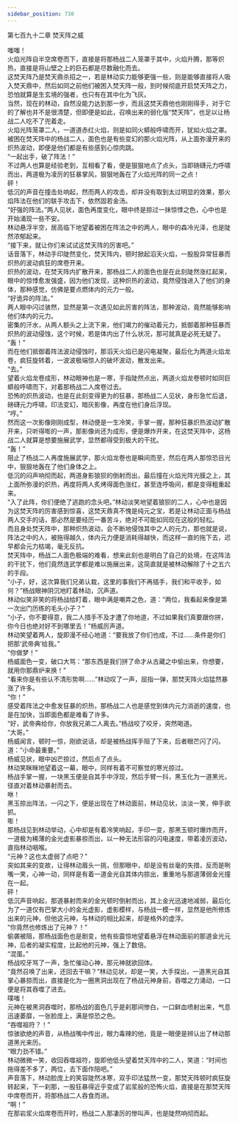 ```yaml
---
sidebar_position: 730
---
```

 第七百九十二章 焚天阵之威


嗤嗤！  
火焰光阵自半空席卷而下，直接是将那杨战二人笼罩于其中，火焰升腾，那等炽热，直接是将山壁之上的巨石都是尽数融化而去。  
这焚天阵乃是焚天鼎杀招之一，若是林动实力能够更强一些，则是能够直接将人吸入焚天鼎中，然后如同之前他们被困入焚天阵一般，到时候彻底开启焚天阵之力，恐怕就算是生玄境的强者，也只有在其中化为飞灰。  
当然，现在的林动，自然没能力达到那一步，而且这焚天鼎他也刚刚得手，对于它的了解也并不是很清楚，但即便是如此，召唤出来的弱化版“焚天阵”，也足以让杨战二人吃不了兜着走。  
火焰光阵笼罩二人，一道道赤红火焰，则是如同火蟒般呼啸而开，犹如火焰之罩。  
被困在焚天阵中的杨战二人，面色也是有些变幻的那火焰光阵，从上面弥漫开来的炽热波动，即便是他们都是有些感到心惊肉跳。  
“一起出手，破了阵法！”  
不过两人也算是经验老到，互相看了看，便是狠狠地点了点头，当即磅礴元力呼啸而出，两道极为凌厉的狂暴掌风，狠狠地轰在了火焰光阵的同一之点！  
砰！  
低沉的声音在撞击处响起，然而两人的攻击，却并没有取到太过明显的效果，那火焰阵法在他们的联手攻击下，依然固若金汤。  
“好强的阵法。”两人见状，面色再度变化，眼中终是掠过一抹惊悸之色，心中也是开始涌现一些不安。  
林动悬浮半空，居高临下地望着被困在阵法之中的两人，眼中的森冷光泽，也是陡然浓郁起来。  
“接下来，就让你们来试试这焚天阵的厉害吧。”  
话音落下，林动手印陡然变化，焚天阵内，顿时掀起滔天火焰，一股股异常狂暴而炽热的波动疯狂的席卷开来。  
炽热的波动，在焚天阵内扩散开来，那杨战二人的面色也是在此刻陡然涨红起来，眼中的惊悸愈发强盛，因为他们发现，这种炽热的波动，竟然侵蚀进入了他们的身体，那种感觉，仿佛是要点燃体内的元力一般。  
“好诡异的阵法。”  
两人眼中闪过骇然，显然是第一次遇见如此厉害的阵法，那种波动，竟然能够影响他们体内的元力。  
密集的汗水，从两人额头之上流下来，他们竭力的催动着元力，抵御着那种狂暴而炽热的波动侵蚀，这个时候，若是体内出了什么状况，那可就真是必死无疑了。  
“轰！”  
而在他们抵御着阵法波动侵蚀时，那滔天火焰已是闪电凝聚，最后化为两道火焰龙卷，疯狂旋转着，一波波极端惊人的破坏波动，散发出来。  
“去。”  
望着火焰龙卷成形，林动眼神也是一寒，手指陡然点出，两道火焰龙卷顿时如同巨蟒般呼啸而下，对着那杨战二人席卷过去。  
恐怖的炽热波动，也是在此刻变得更为的狂暴，那杨战二人见状，身形急忙后退，磅礴元力呼啸，印法变幻，暗灰影像，再度在他们身后浮现。  
“哼。”  
然而这一次影像刚刚成型，林动便是一生冷笑，手掌一握，那种狂暴炽热波动扩散开来，只听得嘭的一声，那影像尚还为成形，便是爆炸开来，在这焚天阵中，这杨战二人就算是想要施展武学，显然都得受到极大的干扰。  
“轰！”  
阻止了杨战二人再度施展武学，那火焰龙卷也是瞬间而至，然后在两人那惊恐目光中，狠狠地轰在了他们身体之上。  
低沉的闷声响彻而起，两道身影狼狈的倒射而出，最后撞在火焰光阵光膜之上，其上面所弥漫的炽热，再度将两人炙烤得面色涨红，甚至连呼吸间，都是变得粗重起来。  
“入了此阵，你们便绝了逃跑的念头吧。”林动淡笑地望着狼狈的二人，心中也是因为这焚天阵的厉害感到惊喜，这焚天鼎真不愧是纯元之宝，若是让林动正面与杨战两人交手的话，那必然是要经历一番苦斗，绝对不可能如同现在这般的轻松。  
而且身处焚天阵中，那种炽热波动，会不断地侵蚀其中之人的元力，那也就是说，阵法之中的人，被拖得越久，体内元力便是消耗得越快，而这样一直的拖下去，迟早都会元力枯竭，毫无反抗。  
焚天阵中，杨战二人面色极端的难看，想来此刻也是明白了自己的处境，在这阵法的干扰下，他们竟然连武学都是难以施展出来，这简直就是被林动解除了十之五六的手段。  
“小子，好，这次算我们兄弟认栽，这里的事我们不再插手，我们和平收手，如何？”杨战眼神阴沉地盯着林动，沉声道。  
林动似笑非笑的将杨战给盯着，眼中满是嘲弄之色，道：“两位，我看起来像是第一次出门历练的毛头小子？”  
“小子，你不要得意，我二人措手不及才遭了你地道，不过如果我们真要跟你拼，你今日也绝对好不到哪里去！”杨威厉声道。  
林动笑望着两人，旋即漫不经心地道：“要我放了你们也成，不过……条件是你们把那‘武帝典’给我。”  
“你做梦！”  
杨威面色一变，破口大骂：“那东西是我们拼了命才从古藏之中偷出来，你想要，就用你那鼎炉来换！”  
“看来你是有些认不清形势啊……”林动叹了一声，屈指一弹，那焚天阵火焰猛然暴涨了许多。  
“你！”  
感受着阵法之中愈发狂暴的炽热，那杨战二人也是感觉到体内元力消逝的速度，也是在加快，当即面色都是难看了许多。  
“好，武帝典给你，你放我兄弟二人离去。”杨战咬了咬牙，突然喝道。  
“大哥。”  
杨威闻言，顿时一惊，刚欲说话，却是被杨战挥手阻了下来，后者眼芒闪了闪，道：“小命最重要。”  
杨威见状，眼中凶芒掠过，然后点了点头。  
林动笑眯眯地望着这一幕，眼中，同样有着不可察觉的寒光掠过。  
杨战手掌一握，一块黑玉便是自其手中浮现，然后手臂一抖，黑玉化为一道黑光，径直对着林动暴射而去。  
咻！  
黑玉掠出阵法，一闪之下，便是出现在了林动面前，林动见状，淡淡一笑，伸手欲抓。  
嘭！  
那杨战见到林动举动，心中却是有着冷笑响起，手印一变，那黑玉顿时爆炸而开，一道极为稀薄的金光虚影暴掠而出，以一种无法形容的闪电速度，带着凌厉波动，直指林动咽喉。  
“元神？这也太虚弱了点吧？”  
突如其来的变故，让得林动眉头一挑，但那眼中，却是没有丝毫的失措，反而是咧嘴一笑，心神一动，同样是有着一道金光自其体内掠出，重重地与那道薄弱金光撞在一起。  
砰！  
低沉声音响起，那道暴射而来的金光顿时倒射而出，其上金光迅速地减弱，最后化为了一道仅有巴掌大小的金光虚影，虚影模样，与杨战一模一样，显然是他所修炼出来的元神，但他这元神，与林动的相比起来，却是格外的虚浮。  
“你竟然也修炼出了元神？！”  
偷袭被阻，那杨战面色也是剧变，他有些震惊地望着悬浮在林动面前的那道金光元神，后者的凝实程度，比起他的元神，强上了数倍。  
“混蛋。”  
杨战咬牙骂了一声，急忙催动心神，那元神就欲回体。  
“竟然召唤了出来，还回去干嘛？”林动见状，却是一笑，大手探出，一道黑光自其掌心暴掠而出，直接是化为一圈黑洞出现在了杨战元神身前，吞噬之力涌动，一口便是将其吞噬了进去。  
噗嗤！  
元神在被黑洞吞噬时，那杨战的面色几乎是刹那间惨白，一口鲜血喷射出来，气息迅速萎靡，一张脸庞上，满是惊恐之色。  
“吞噬祖符？！”  
惊骇欲绝的声音，从杨战嘴中传出，眼力毒辣的他，竟是一眼便是辨认出了林动那道黑光来历。  
“眼力劲不错。”  
林动微微一笑，收回吞噬祖符，旋即他低头望着焚天阵中的二人，笑道：“时间也拖得差不多了，两位，去下面作陪吧。”  
声音落下，林动脸庞上的笑容陡然冰寒，双手印法猛然一变，那焚天阵顿时疯狂旋转起来，下一刹那，一股狂暴得近乎变成了岩浆般的恐怖火焰，直接是在那焚天阵中席卷而开，将那杨战二人吞食而进。  
“啊！”  
在那岩浆火焰席卷而开时，杨战二人那凄厉的惨叫声，也是陡然响彻而起。  
  
  
